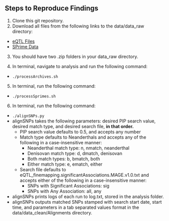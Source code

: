 ## Steps to Reproduce Findings

1. Clone this git repository. 
2. Download all files from the following links to the data/data_raw directory:
- [eQTL Files](https://www.dropbox.com/scl/fo/3filfi60qhxgokmjb6weq/AGLqwdegrXF5NUYqAl7EI6Q/QTL_results/eQTL_results/eQTL_finemapping_results?dl=0&rlkey=ihnv8hpbj1ilb96cxsm8fc42p&subfolder_nav_tracking=1)
- [SPrime Data](https://data.mendeley.com/datasets/y7hyt83vxr/1)

3. You should have two .zip folders in your data_raw directory.

4. In terminal, navigate to analysis and run the following command:
- `./processArchives.sh`

5. In terminal, run the following command:
- `./processSprimes.sh`

6. In terminal, run the following command:
- `./alignSNPs.py`
- alignSNPs takes the following parameters: desired PIP search value, desired match type, and desired search file, **in that order.**
    - PIP search value defaults to 0.5, and accepts any number
    - Match type defaults to Neanderthals and accepts any of the following in a case-insensitive manner:
        - Neanderthal match type: n, nmatch, neanderthal
        - Denisovan match type: d, dmatch, denisovan
        - Both match types: b, bmatch, both
        - Either match type: e, ematch, either
    - Search file defaults to eQTL_finemapping.significantAssociations.MAGE.v1.0.txt and accepts either of the following in a case-insensitive manner:
        - SNPs with Significant Associations: sig
        - SNPs with Any Association: all, any
- alignSNPs prints logs of each run to log.txt, stored in the analysis folder.
- alignSNPs outputs matched SNPs stamped with search start date, start time, and parameters in a tab separated values format in the data/data_clean/Alignments directory.

